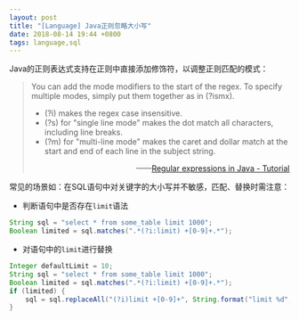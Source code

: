 ```yaml
---
layout: post
title: "[Language] Java正则忽略大小写"
date: 2018-08-14 19:44 +0800
tags: language,sql
---
```


Java的正则表达式支持在正则中直接添加修饰符，以调整正则匹配的模式：
> You can add the mode modifiers to the start of the regex. To specify multiple modes, simply put them together as in (?ismx).
> * (?i) makes the regex case insensitive.
> * (?s) for "single line mode" makes the dot match all characters, including line breaks.
> * (?m) for "multi-line mode" makes the caret and dollar match at the start and end of each line in the subject string.
> <div style="text-align: right"> ——<a href="http://www.vogella.com/tutorials/JavaRegularExpressions/article.html#specifying-modes-inside-the-regular-expression">Regular expressions in Java - Tutorial</a></div>

常见的场景如：在SQL语句中对关键字的大小写并不敏感，匹配、替换时需注意：
* 判断语句中是否存在`limit`语法
```java
String sql = "select * from some_table limit 1000";
Boolean limited = sql.matches(".*(?i:limit) +[0-9]+.*");
```

* 对语句中的`limit`进行替换
```java
Integer defaultLimit = 10;
String sql = "select * from some_table limit 1000";
Boolean limited = sql.matches(".*(?i:limit) +[0-9]+.*");
if (limited) {
    sql = sql.replaceAll("(?i)limit +[0-9]+", String.format("limit %d", defaultLimit));
}
```